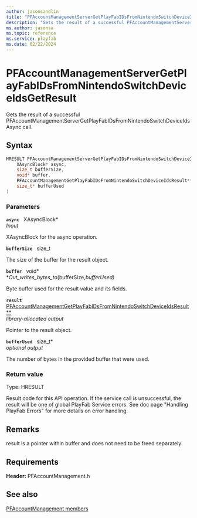 ```yaml
---
author: jasonsandlin
title: "PFAccountManagementServerGetPlayFabIDsFromNintendoSwitchDeviceIdsGetResult"
description: "Gets the result of a successful PFAccountManagementServerGetPlayFabIDsFromNintendoSwitchDeviceIdsAsync call."
ms.author: jasonsa
ms.topic: reference
ms.service: playfab
ms.date: 02/22/2024
---
```


# PFAccountManagementServerGetPlayFabIDsFromNintendoSwitchDeviceIdsGetResult  

Gets the result of a successful PFAccountManagementServerGetPlayFabIDsFromNintendoSwitchDeviceIdsAsync call.  

## Syntax  
  
```cpp
HRESULT PFAccountManagementServerGetPlayFabIDsFromNintendoSwitchDeviceIdsGetResult(  
    XAsyncBlock* async,  
    size_t bufferSize,  
    void* buffer,  
    PFAccountManagementGetPlayFabIDsFromNintendoSwitchDeviceIdsResult** result,  
    size_t* bufferUsed  
)  
```  
  
### Parameters  
  
**`async`** &nbsp; XAsyncBlock*  
*_Inout_*  
  
XAsyncBlock for the async operation.  
  
**`bufferSize`** &nbsp; size_t  
  
The size of the buffer for the result object.  
  
**`buffer`** &nbsp; void*  
*_Out_writes_bytes_to_(bufferSize,*bufferUsed)*  
  
Byte buffer used for the result value and its fields.  
  
**`result`** &nbsp; [PFAccountManagementGetPlayFabIDsFromNintendoSwitchDeviceIdsResult**](../../pfaccountmanagementtypes/structs/pfaccountmanagementgetplayfabidsfromnintendoswitchdeviceidsresult.md)  
*library-allocated output*  
  
Pointer to the result object.  
  
**`bufferUsed`** &nbsp; size_t*  
*optional output*  
  
The number of bytes in the provided buffer that were used.  
  
  
### Return value
Type: HRESULT
  
Result code for this API operation. If the service call is unsuccessful, the result will be one of global PlayFab Service errors. See doc page "Handling PlayFab Errors" for more details on error handling.
  
## Remarks  
  
result is a pointer within buffer and does not need to be freed separately.
  
## Requirements  
  
**Header:** PFAccountManagement.h
  
## See also  
[PFAccountManagement members](../pfaccountmanagement_members.md)  

  
  
